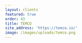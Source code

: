 ```yaml
---
layout: clients
featured: true
order: 43
title: TEMCO
site_address: 'https://temco.io/'
image: /images/uploads/temco.png
---
```



